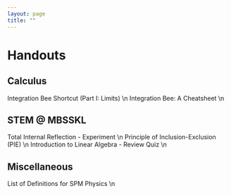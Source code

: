 ```yaml
---
layout: page
title: ""
---
```

# Handouts
## Calculus

Integration Bee Shortcut (Part I: Limits) \n
Integration Bee: A Cheatsheet \n

## STEM @ MBSSKL

Total Internal Reflection - Experiment \n
Principle of Inclusion-Exclusion (PIE) \n
Introduction to Linear Algebra - Review Quiz \n

## Miscellaneous

List of Definitions for SPM Physics \n
